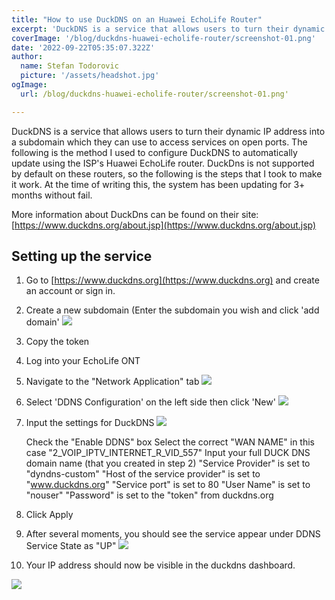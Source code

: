 ```yaml
---
title: "How to use DuckDNS on an Huawei EchoLife Router"
excerpt: 'DuckDNS is a service that allows users to turn their dynamic IP address into a subdomain which they can use to access services on open ports.'
coverImage: '/blog/duckdns-huawei-echolife-router/screenshot-01.png'
date: '2022-09-22T05:35:07.322Z'
author:
  name: Stefan Todorovic
  picture: '/assets/headshot.jpg'
ogImage:
  url: /blog/duckdns-huawei-echolife-router/screenshot-01.png'

---
```


DuckDNS is a service that allows users to turn their dynamic IP address into a subdomain which they can use to access services on open ports. The following is the method I used to configure DuckDNS to automatically update using the ISP's Huawei EchoLife router. DuckDns is not supported by default on these routers, so the following is the steps that I took to make it work. At the time of writing this, the system has been updating for 3+ months without fail. 

More information about DuckDns can be found on their site: [https://www.duckdns.org/about.jsp](https://www.duckdns.org/about.jsp)
## Setting up the service

1.  Go to [https://www.duckdns.org](https://www.duckdns.org) and create an account or sign in.
2. Create a new subdomain (Enter the subdomain you wish and click 'add domain'
![](/blog/duckdns-huawei-echolife-router/screenshot-01.png)

3. Copy the token
4. Log into your EchoLife ONT
5. Navigate to the "Network Application" tab
![](/blog/duckdns-huawei-echolife-router/screenshot-02.png)

6. Select 'DDNS Configuration' on the left side then click 'New'
![](/blog/duckdns-huawei-echolife-router/screenshot-03.png)

7. Input the settings for DuckDNS
![](/blog/duckdns-huawei-echolife-router/screenshot-04.png)

     Check the "Enable DDNS" box
      Select the correct "WAN NAME" in this case "2_VOIP_IPTV_INTERNET_R_VID_557"
      Input your full DUCK DNS domain name (that you created in step 2)
      "Service Provider" is set to "dyndns-custom"
      "Host of the service provider" is set to "www.duckdns.org"
      "Service port" is set to 80
      "User Name" is set to "nouser"
      "Password" is set to the "token" from duckdns.org
8. Click Apply
9. After several moments, you should see the service appear under DDNS Service State as "UP"
![](/blog/duckdns-huawei-echolife-router/screenshot-05.png)

10.  Your IP address should now be visible in the duckdns dashboard.

![](/blog/duckdns-huawei-echolife-router/screenshot-06.png)
